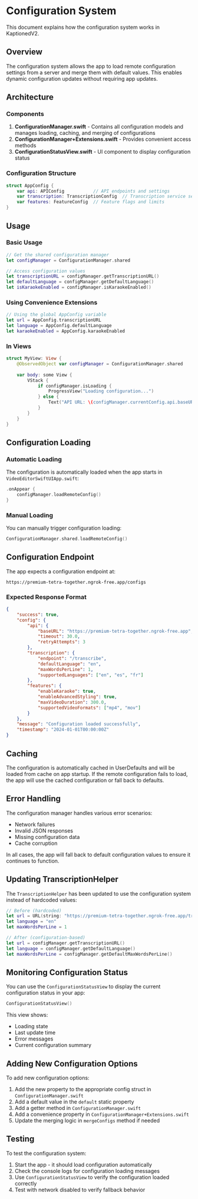 # Configuration System

This document explains how the configuration system works in KaptionedV2.

## Overview

The configuration system allows the app to load remote configuration settings from a server and merge them with default values. This enables dynamic configuration updates without requiring app updates.

## Architecture

### Components

1. **ConfigurationManager.swift** - Contains all configuration models and manages loading, caching, and merging of configurations
2. **ConfigurationManager+Extensions.swift** - Provides convenient access methods
3. **ConfigurationStatusView.swift** - UI component to display configuration status

### Configuration Structure

```swift
struct AppConfig {
    var api: APIConfig           // API endpoints and settings
    var transcription: TranscriptionConfig  // Transcription service settings
    var features: FeatureConfig  // Feature flags and limits
}
```

## Usage

### Basic Usage

```swift
// Get the shared configuration manager
let configManager = ConfigurationManager.shared

// Access configuration values
let transcriptionURL = configManager.getTranscriptionURL()
let defaultLanguage = configManager.getDefaultLanguage()
let isKaraokeEnabled = configManager.isKaraokeEnabled()
```

### Using Convenience Extensions

```swift
// Using the global AppConfig variable
let url = AppConfig.transcriptionURL
let language = AppConfig.defaultLanguage
let karaokeEnabled = AppConfig.karaokeEnabled
```

### In Views

```swift
struct MyView: View {
    @ObservedObject var configManager = ConfigurationManager.shared
    
    var body: some View {
        VStack {
            if configManager.isLoading {
                ProgressView("Loading configuration...")
            } else {
                Text("API URL: \(configManager.currentConfig.api.baseURL)")
            }
        }
    }
}
```

## Configuration Loading

### Automatic Loading

The configuration is automatically loaded when the app starts in `VideoEditorSwiftUIApp.swift`:

```swift
.onAppear {
    configManager.loadRemoteConfig()
}
```

### Manual Loading

You can manually trigger configuration loading:

```swift
ConfigurationManager.shared.loadRemoteConfig()
```

## Configuration Endpoint

The app expects a configuration endpoint at:
```
https://premium-tetra-together.ngrok-free.app/configs
```

### Expected Response Format

```json
{
    "success": true,
    "config": {
        "api": {
            "baseURL": "https://premium-tetra-together.ngrok-free.app",
            "timeout": 30.0,
            "retryAttempts": 3
        },
        "transcription": {
            "endpoint": "/transcribe",
            "defaultLanguage": "en",
            "maxWordsPerLine": 1,
            "supportedLanguages": ["en", "es", "fr"]
        },
        "features": {
            "enableKaraoke": true,
            "enableAdvancedStyling": true,
            "maxVideoDuration": 300.0,
            "supportedVideoFormats": ["mp4", "mov"]
        }
    },
    "message": "Configuration loaded successfully",
    "timestamp": "2024-01-01T00:00:00Z"
}
```

## Caching

The configuration is automatically cached in UserDefaults and will be loaded from cache on app startup. If the remote configuration fails to load, the app will use the cached configuration or fall back to defaults.

## Error Handling

The configuration manager handles various error scenarios:

- Network failures
- Invalid JSON responses
- Missing configuration data
- Cache corruption

In all cases, the app will fall back to default configuration values to ensure it continues to function.

## Updating TranscriptionHelper

The `TranscriptionHelper` has been updated to use the configuration system instead of hardcoded values:

```swift
// Before (hardcoded)
let url = URL(string: "https://premium-tetra-together.ngrok-free.app/transcribe")!
let language = "en"
let maxWordsPerLine = 1

// After (configuration-based)
let url = configManager.getTranscriptionURL()
let language = configManager.getDefaultLanguage()
let maxWordsPerLine = configManager.getDefaultMaxWordsPerLine()
```

## Monitoring Configuration Status

You can use the `ConfigurationStatusView` to display the current configuration status in your app:

```swift
ConfigurationStatusView()
```

This view shows:
- Loading state
- Last update time
- Error messages
- Current configuration summary

## Adding New Configuration Options

To add new configuration options:

1. Add the new property to the appropriate config struct in `ConfigurationManager.swift`
2. Add a default value in the `default` static property
3. Add a getter method in `ConfigurationManager.swift`
4. Add a convenience property in `ConfigurationManager+Extensions.swift`
5. Update the merging logic in `mergeConfigs` method if needed

## Testing

To test the configuration system:

1. Start the app - it should load configuration automatically
2. Check the console logs for configuration loading messages
3. Use `ConfigurationStatusView` to verify the configuration loaded correctly
4. Test with network disabled to verify fallback behavior
